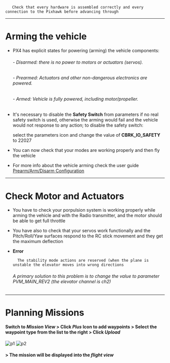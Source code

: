 
       Check that every hardware is assembled correctly and every connection to the Pixhawk before advancing through
-----------------------------------------------------------------------------------------------------------
# Arming the vehicle
* PX4 has explicit states for powering (arming) the vehicle components:
  
  ###### - Disarmed: there is no power to motors or actuators (servos).
  ###### - Prearmed: Actuators and other non-dangerous electronics are powered.
  ###### - Armed: Vehicle is fully powered, including motor/propeller.
  
* It's necessary to disable the **Safety Switch** from parameters if no real safety switch is used, otherwise the arming would fail and the vehicle would not response to any action; to disable the safety switch:

   select the parameters icon and change the value of **CBRK_IO_SAFETY** to 22027

* You can now check that your modes are working properly and then fly the vehicle

* For more info about the vehicle arming check the user guide [Prearm/Arm/Disarm Configuration](https://docs.px4.io/master/en/advanced_config/prearm_arm_disarm.html)
_____________________________________________________________________________________________________________
# Check Motor and Actuators
- You have to check your porpulsion system is working properly while arming the vehicle and with the Radio transmitter, and the motor should be able to get full throttle 
- You have also to check that your servos work functionally and the Pitch/Roll/Yaw surfaces respond to the RC stick movement and they get the maximum deflection
- **Error** 

        The stability mode actions are reserved (when the plane is unstable the elevator moves into wrong directions

  ###### A primary solution to this problem is to change the value to parameter PVM_MAIN_REV2 (the elevator channel is ch2) 
________________________________________________________________________________________________________________
# Planning Missions
#### Switch to *Mission View* > Click *Plus* Icon  to add waypoints > Select the waypoint type from the list to the right > Click *Upload* 
![p1](https://docs.px4.io/master/images/planning_mission.jpg) ![p2](https://docs.px4.io/master/images/flying_mission.jpg) 
#### > The mission will be displayed into the *flight view*
